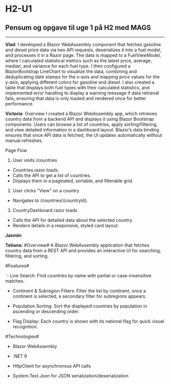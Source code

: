 # H2-U1
Pensum og opgave til uge 1 på H2 med MAGS  
-----
-----
**Vlad**: I developed a Blazor WebAssembly component that fetches gasoline and diesel price data via two API requests, deserializes it into a fuel model, and processes it in a Razor page. The data is mapped to a FuelViewModel, where I calculated statistical metrics such as the latest price, average, median, and variance for each fuel type. I then configured a BlazorBootstrap LineChart to visualize the data, combining and deduplicating date stamps for the x-axis and mapping price values for the y-axis, applying different colors for gasoline and diesel. I also created a table that displays both fuel types with their calculated statistics, and implemented error handling to display a warning message if data retrieval fails, ensuring that data is only loaded and rendered once for better performance.


**Victoria**:
Overview
I created a Blazor WebAssembly app, which retrieves country data from a backend API and displays it using Blazor Bootstrap components. Users can browse a list of countries, apply sorting/filtering, and view detailed information in a dashboard layout. Blazor’s data binding ensures that once API data is fetched, the UI updates automatically without manual refreshes.

Page Flow
1. User visits /countries
 - Countries.razor loads.
 - Calls the API to get a list of countries.
 - Displays them in a paginated, sortable, and filterable grid.

2. User clicks "View" on a country
 - Navigates to /countries/{countryId}.

3. CountryDashboard.razor loads
 - Calls the API for detailed data about the selected country.
 - Renders details in a responsive, styled card layout.

**Jasmin:**


**Tetiana:**
#Overview#
A Blazor WebAssembly application that fetches country data from a REST API and provides an interactive UI for searching, filtering, and sorting.

#Features#

´- Live Search: Find countries by name with partial or case-insensitive matches.

- Continent & Subregion Filters: Filter the list by continent; once a continent is selected, a secondary filter for subregions appears.

- Population Sorting: Sort the displayed countries by population in ascending or descending order.

- Flag Display: Each country is shown with its national flag for quick visual recognition.

#Technologies#

- Blazor WebAssembly

- .NET 9

- HttpClient for asynchronous API calls

- System.Text.Json for JSON serialization/deserialization
